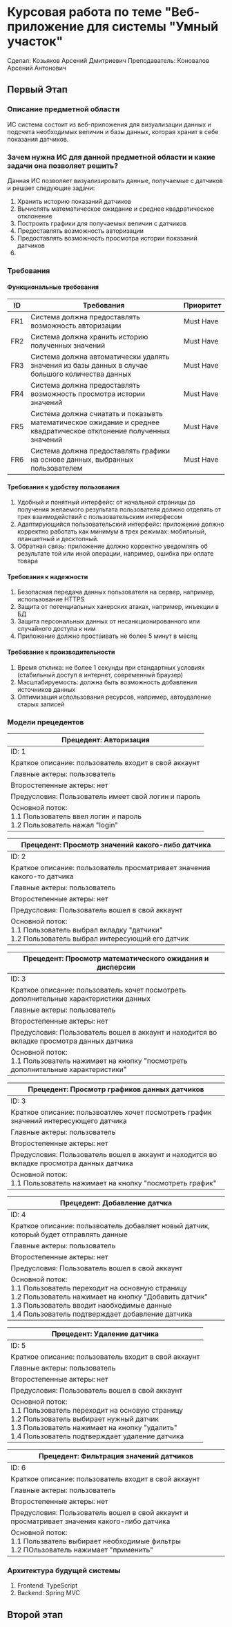 # Курсовая работа по теме "Веб-приложение для системы "Умный участок"
Сделал: Козьяков Арсений Дмитриевич
Преподаватель: Коновалов Арсений Антонович
## Первый Этап
### Описание предметной области
ИС система состоит из веб-приложения для визуализации данных и подсчета необходимых величин и базы данных, которая хранит в себе показания датчиков.
### Зачем нужна ИС для данной предметной области и какие задачи она позволяет решить?
Данная ИС позволяет визуализировать данные, получаемые с датчиков и решает следующие задачи:
1) Хранить историю показаний датчиков
2) Вычислять математическое ожидание и среднее квадратическое отклонение
3) Построить графики для получаемых величин с датчиков
4) Предоставлять возможность авторизации
5) Предоставлять возможность просмотра истории показаний датчиков
6) 
### Требования
#### Функциональные требования
| ID            | Требования    | Приоритет         |
| ------------- | ------------- |-----------        |
| FR1           | Система должна предоставлять возможность авторизации |   Must Have       |
| FR2           | Система должна хранить историю полученных значений   |   Must Have       |
| FR3           | Система должна автоматически удалять значения из базы данных в случае большого количества данных|   Must Have       |
| FR4           | Система должна предоставлять возможность просмотра истории значений|   Must Have       |
| FR5           | Система должна счиатать и показывть математическое ожидание и среднее квадратическое отклонение полученных значений|   Must Have       |
| FR6           | Система должна предоставлять графики на основе данных, выбранных пользователем|   Must Have       |
#### Требования к удобству пользования
1) Удобный и понятный интерфейс: от начальной страницы до получения желаемого результата пользователя должно отделять от трех взаимодействий с пользовательским интерфесом
2)  Адаптирующийся пользовательский интерфейс: приложение должно корректно работать как минимум в трех режимах: мобильный, планшетный и десктопный.
3) Обратная связь: приложение должно корректно уведомлять об результате той или иной операции, например, ошибка при оплате товара
#### Требования к надежности
1) Безопасная передача данных пользователя на сервер, например, использование HTTPS
2) Защита от потенциальных хакерских атаках, например, инъекции в БД
3) Защита персональных данных от несанкционированного или случайного доступа к ним
4) Приложение должно простаивать не более 5 минут в месяц
#### Требование к производительности
1) Время отклика: не более 1 секунды при стандартных условиях (стабильный доступ в интернет, современный браузер)
2) Масштабируемость: должна быть возможность добавления источников данных
3) Оптимизация использования ресурсов, например, автоудаление старых записей
### Модели прецедентов
| Прецедент: Авторизация|
|---------------|
| ID: 1|
| Краткое описание: пользователь входит в свой аккаунт |
| Главные актеры: пользователь |
| Второстепенные актеры: нет |
| Предусловия: Пользователь имеет свой логин и пароль|
| Основной поток: <br> 1.1 Пользователь ввел логин и пароль <br> 1.2 Пользователь нажал "login" |

| Прецедент: Просмотр значений какого-либо датчика|
|---------------|
| ID: 2|
| Краткое описание: пользователь просматривает значения какого-то датчика |
| Главные актеры: пользователь |
| Второстепенные актеры: нет |
| Предусловия: Пользователь вошел в свой аккаунт |
| Основной поток: <br> 1.1 Пользователь выбрал вкладку "датчики" <br> 1.2 Пользователь выбрал интересующий его датчик |

| Прецедент: Просмотр математического ожидания и дисперсии|
|---------------|
| ID: 3|
| Краткое описание: пользователь хочет посмотреть дополнительные характеристики данных |
| Главные актеры: пользователь |
| Второстепенные актеры: нет |
| Предусловия: Пользователь вошел в аккаунт и находится во вкладке просмотра данных датчика|
| Основной поток: <br> 1.1 Пользователь нажимает на кнопку "посмотреть дополнительные характеристики" |

| Прецедент: Просмотр графиков данных датчиков|
|---------------|
| ID: 3|
| Краткое описание: пользвоатлеь хочет посмотреть график значений интересующего датчика|
| Главные актеры: пользователь |
| Второстепенные актеры: нет |
| Предусловия: Пользователь вошел в аккаунт и находится во вкладке просмотра данных датчика|
| Основной поток: <br> 1.1 Пользователь нажимает на кнопку "посмотреть график" |

| Прецедент: Добавление датчка|
|---------------|
| ID: 4|
| Краткое описание: пользвоатель добавляет новый датчик, который будет отправлять данные |
| Главные актеры: пользователь |
| Второстепенные актеры: нет |
| Предусловия: Пользователь вошел в свой аккаунт |
| Основной поток: <br> 1.1 Пользователь переходит на основную страницу <br> 1.2 Пользователь нажимает на кнопку "Добавить датчик" <br> 1.3 Пользователь вводит наобходимые данные <br> 1.4 Пользователь подтверждает добавление датчика|

| Прецедент: Удаление датчика|
|---------------|
| ID: 5|
| Краткое описание: пользователь входит в свой аккаунт |
| Главные актеры: пользователь |
| Второстепенные актеры: нет |
| Предусловия: Пользователь вошел в свой аккаунт |
| Основной поток: <br> 1.1 Пользователь переходит на основую страницу <br> 1.2 Пользователь выбирает нужный датчик <br> 1.3 Пользователь нажимает на кнопку "удалить" <br> 1.4 Пользователь подтверждает удаление датчика |

| Прецедент: Фильтрация значений датчиков|
|---------------|
| ID: 6|
| Краткое описание: пользователь входит в свой аккаунт |
| Главные актеры: пользователь |
| Второстепенные актеры: нет |
| Предусловия: Пользователь вошел в свой аккаунт и просматривает значения какого-либо датчика|
| Основной поток: <br> 1.1 Пользватель выбирает необходимые фильтры <br> 1.2 ПОльзователь нажимает "применить" |

### Архитектура будущей системы
1) Frontend: TypeScript
2) Backend: Spring MVC
## Второй этап

